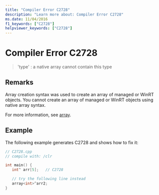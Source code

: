 ```yaml
---
title: "Compiler Error C2728"
description: "Learn more about: Compiler Error C2728"
ms.date: 11/04/2016
f1_keywords: ["C2728"]
helpviewer_keywords: ["C2728"]
---
```

# Compiler Error C2728

> 'type' : a native array cannot contain this type

## Remarks

Array creation syntax was used to create an array of managed or WinRT objects. You cannot create an array of managed or WinRT objects using native array syntax.

For more information, see [array](../../extensions/arrays-cpp-component-extensions.md).

## Example

The following example generates C2728 and shows how to fix it:

```cpp
// C2728.cpp
// compile with: /clr

int main() {
   int^ arr[5];   // C2728

   // try the following line instead
   array<int>^arr2;
}
```
